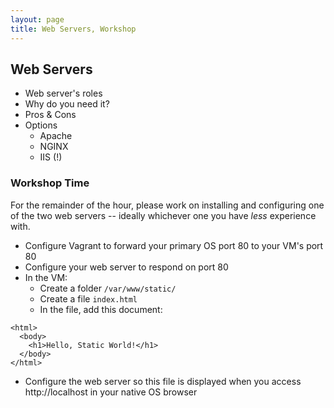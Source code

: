 ```yaml
---
layout: page
title: Web Servers, Workshop
---
```


## Web Servers

* Web server's roles
* Why do you need it?
* Pros & Cons
* Options
  * Apache
  * NGINX
  * IIS (!)

### Workshop Time

For the remainder of the hour, please work on installing and configuring one of the two web servers -- ideally whichever one you have *less* experience with.

* Configure Vagrant to forward your primary OS port 80 to your VM's port 80
* Configure your web server to respond on port 80
* In the VM:
  * Create a folder `/var/www/static/`
  * Create a file `index.html`
  * In the file, add this document:

```
<html>
  <body>
    <h1>Hello, Static World!</h1>
  </body>
</html>
```

* Configure the web server so this file is displayed when you access http://localhost in your native OS browser